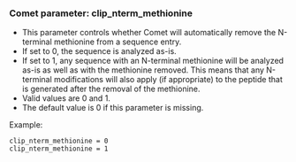 ### Comet parameter: clip_nterm_methionine

- This parameter controls whether Comet will automatically remove the
N-terminal methionine from a sequence entry.
- If set to 0, the sequence is analyzed as-is.
- If set to 1, any sequence with an N-terminal methionine will be analyzed
as-is as well as with the methionine removed. This means that any N-terminal
modifications will also apply (if appropriate) to the peptide that is generated
after the removal of the methionine.
- Valid values are 0 and 1.
- The default value is 0 if this parameter is missing.

Example:
```
clip_nterm_methionine = 0
clip_nterm_methionine = 1
```
